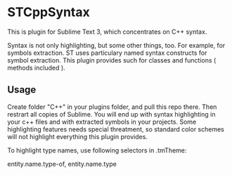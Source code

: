 STCppSyntax
===========

This is plugin for Sublime Text 3, which concentrates on C++ syntax.

Syntax is not only highlighting, but some other things, too. For example, for symbols extraction. ST uses particulary named syntax constructs for symbol extraction. This plugin provides such for classes and functions ( methods included ).


Usage
-----

Create folder "C++" in your plugins folder, and pull this repo there. Then restrart all copies of Sublime. You will end up with syntax highlighting in your c++ files and with extracted symbols in your projects. Some highlighting features needs special threatment, so standard color schemes will not highlight everything this plugin provides.

To highlight type names, use following selectors in .tmTheme:

entity.name.type-of, entity.name.type